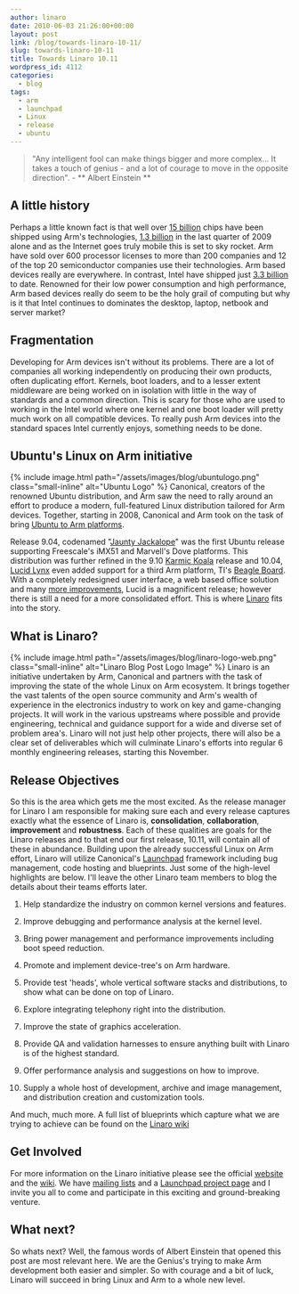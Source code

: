 ```yaml
---
author: linaro
date: 2010-06-03 21:26:00+00:00
layout: post
link: /blog/towards-linaro-10-11/
slug: towards-linaro-10-11
title: Towards Linaro 10.11
wordpress_id: 4112
categories:
  - blog
tags:
  - arm
  - launchpad
  - Linux
  - release
  - ubuntu
---
```


> "Any intelligent fool can make things bigger and more complex... It takes a touch of genius - and a lot of courage to move in the opposite direction". - ** Albert Einstein **

## A little history

Perhaps a little known fact is that well over [15 billion](http://www.arm.com/about/company-profile/index.php) chips have been shipped using Arm's technologies, [1.3 billion](http://www.arm.com/about/newsroom/26746.php) in the last quarter of 2009 alone and as the Internet goes truly mobile this is set to sky rocket. Arm have sold over 600 processor licenses to more than 200 companies and 12 of the top 20 semiconductor companies use their technologies. Arm based devices really are everywhere. In contrast, Intel have shipped just [3.3 billion](http://www.extremetech.com/article2/0,2845,2363643,00.asp) to date. Renowned for their low power consumption and high performance, Arm based devices really do seem to be the holy grail of computing but why is it that Intel continues to dominates the desktop, laptop, netbook and server market?

## Fragmentation

Developing for Arm devices isn't without its problems. There are a lot of companies all working independently on producing their own products, often duplicating effort. Kernels, boot loaders, and to a lesser extent middleware are being worked on in isolation with little in the way of standards and a common direction. This is scary for those who are used to working in the Intel world where one kernel and one boot loader will pretty much work on all compatible devices. To really push Arm devices into the standard spaces Intel currently enjoys, something needs to be done.

## Ubuntu's Linux on Arm initiative

{% include image.html path="/assets/images/blog/ubuntulogo.png" class="small-inline" alt="Ubuntu Logo" %}
Canonical, creators of the renowned Ubuntu distribution, and Arm saw the need to rally around an effort to produce a modern, full-featured Linux distribution tailored for Arm devices. Together, starting in 2008, Canonical and Arm took on the task of bring [Ubuntu to Arm platforms]().

<!-- more -->

Release 9.04, codenamed "[Jaunty Jackalope](https://wiki.ubuntu.com/JauntyJackalope/ReleaseNotes)" was the first Ubuntu release supporting Freescale's iMX51 and Marvell's Dove platforms. This distribution was further refined in the 9.10 [Karmic Koala](https://wiki.ubuntu.com/ARM/KarmicReleaseNotes) release and 10.04, [Lucid Lynx](https://wiki.ubuntu.com/ARM/LucidReleaseNotes) even added support for a third Arm platform, TI's [Beagle Board](http://beagleboard.org/). With a completely redesigned user interface, a web based office solution and many [more improvements](), Lucid is a magnificent release; however there is still a need for a more consolidated effort. This is where [Linaro](/) fits into the story.

## What is Linaro?

{% include image.html path="/assets/images/blog/linaro-logo-web.png" class="small-inline" alt="Linaro Blog Post Logo Image" %}
Linaro is an initiative undertaken by Arm, Canonical and partners with the task of improving the state of the whole Linux on Arm ecosystem. It brings together the vast talents of the open source community and Arm's wealth of experience in the electronics industry to work on key and game-changing projects. It will work in the various upstreams where possible and provide engineering, technical and guidance support for a wide and diverse set of problem area's. Linaro will not just help other projects, there will also be a clear set of deliverables which will culminate Linaro's efforts into regular 6 monthly engineering releases, starting this November.

## Release Objectives

So this is the area which gets me the most excited. As the release manager for Linaro I am responsible for making sure each and every release captures exactly what the essence of Linaro is, **consolidation**, **collaboration**, **improvement** and **robustness**. Each of these qualities are goals for the Linaro releases and to that end our first release, 10.11, will contain all of these in abundance. Building upon the already successful Linux on Arm effort, Linaro will utilize Canonical's [Launchpad](http://www.launchpad.net/) framework including bug management, code hosting and blueprints. Just some of the high-level highlights are below. I'll leave the other Linaro team members to blog the details about their teams efforts later.

1. Help standardize the industry on common kernel versions and features.

2. Improve debugging and performance analysis at the kernel level.

3. Bring power management and performance improvements including boot speed reduction.

4. Promote and implement device-tree's on Arm hardware.

5. Provide test 'heads', whole vertical software stacks and distributions, to show what can be done on top of Linaro.

6. Explore integrating telephony right into the distribution.

7. Improve the state of graphics acceleration.

8. Provide QA and validation harnesses to ensure anything built with Linaro is of the highest standard.

9. Offer performance analysis and suggestions on how to improve.

10. Supply a whole host of development, archive and image management, and distribution creation and customization tools.

And much, much more. A full list of blueprints which capture what we are trying to achieve can be found on the [Linaro wiki](http://wiki-archive.linaro.org/Linaro1011/)

## Get Involved

For more information on the Linaro initiative please see the official [website]() and the [wiki](http://wiki-archive.linaro.org). We have [mailing lists](http://lists.linaro.org) and a [Launchpad project page](http://www.launchpad.net/linaro) and I invite you all to come and participate in this exciting and ground-breaking venture.

## What next?

So whats next? Well, the famous words of Albert Einstein that opened this post are most relevant here. We are the Genius's trying to make Arm development both easier and simpler. So with courage and a bit of luck, Linaro will succeed in bring Linux and Arm to a whole new level.
